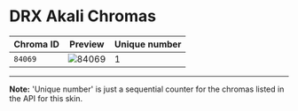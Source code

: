 # DRX Akali Chromas

| Chroma ID | Preview | Unique number |
|---|---|---|
| `84069` | ![84069](https://raw.communitydragon.org/latest/plugins/rcp-be-lol-game-data/global/default/v1/champion-chroma-images/84/84069.png) | 1 |

---

**Note:** 'Unique number' is just a sequential counter for the chromas listed in the API for this skin.